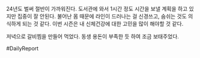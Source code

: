 24년도 벌써 절반이 가까워진다. 
도서관에 와서 1시간 정도 시간을 보낼 계획을 하고 있지만 
집중이 잘 안된다. 불어난 몸 때문에 라인이 드러나는 걸 신경쓰고, 숨쉬는 것도 의식하게 되는 것 같다.
이번 시즌은 내 신체건강에 대한 고민을 많이 해야할 것 같다. 

저녁으로 갈비찜을 만들어 먹었다. 
동생 용돈이 부족한 듯 하여 조금 보태주었다.


#DailyReport 